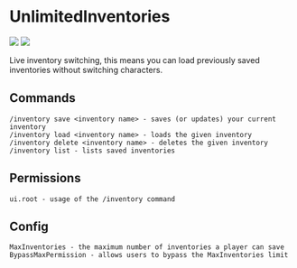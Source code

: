 # UnlimitedInventories #

![](https://img.shields.io/badge/Version-1.1.0-blue.svg) ![](https://img.shields.io/badge/API-2.1-green.svg)

Live inventory switching, this means you can load previously saved inventories without switching characters.

## Commands ##

    /inventory save <inventory name> - saves (or updates) your current inventory
    /inventory load <inventory name> - loads the given inventory
    /inventory delete <inventory name> - deletes the given inventory
    /inventory list - lists saved inventories

## Permissions ##

	ui.root - usage of the /inventory command

## Config ##

    MaxInventories - the maximum number of inventories a player can save
    BypassMaxPermission - allows users to bypass the MaxInventories limit
